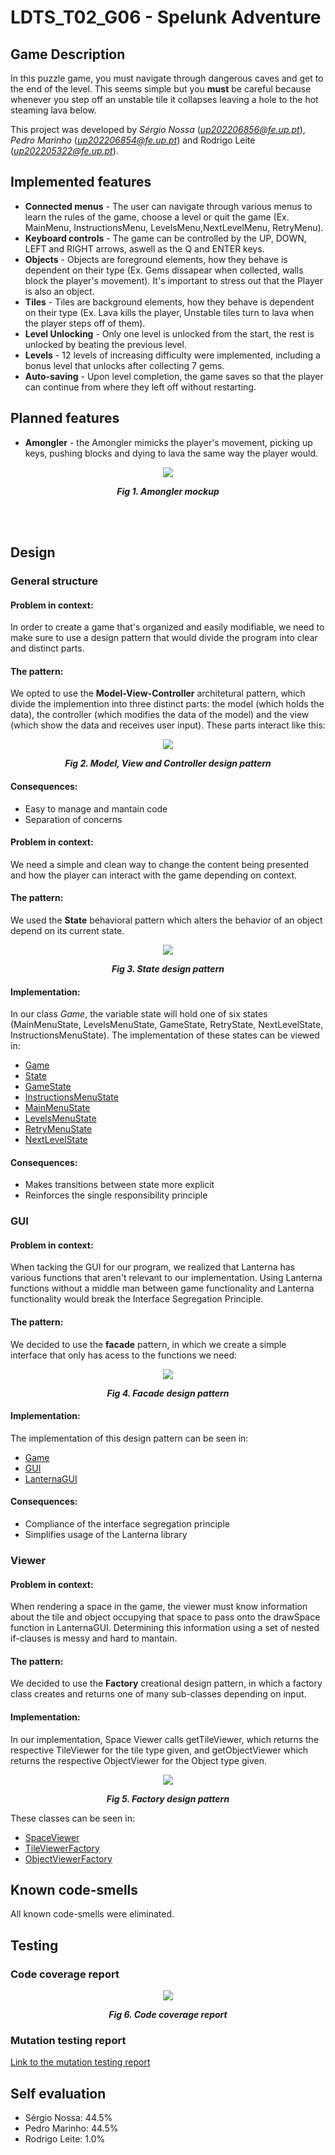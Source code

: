# LDTS_T02_G06 - Spelunk Adventure
## Game Description
In this puzzle game, you must navigate through dangerous caves and get to the end of the level. This seems simple but you **must** be careful because whenever you step off an unstable tile it collapses leaving a hole to the hot steaming lava below.

This project was developed by _Sérgio Nossa_ (*up202206856@fe.up.pt*), _Pedro Marinho_ (*up202206854@fe.up.pt*) and Rodrigo Leite (*up202205322@fe.up.pt*).

## Implemented features

- **Connected menus** - The user can navigate through various menus to learn the rules of the game, choose a level or quit the game (Ex. MainMenu, InstructionsMenu, LevelsMenu,NextLevelMenu, RetryMenu).
- **Keyboard controls** - The game can be controlled by the UP, DOWN, LEFT and RIGHT arrows, aswell as the Q and ENTER keys.
- **Objects** - Objects are foreground elements, how they behave is dependent on their type (Ex. Gems dissapear when collected, walls block the player's movement). It's important to stress out that the Player is also an object.
- **Tiles** - Tiles are background elements, how they behave is dependent on their type (Ex. Lava kills the player, Unstable tiles turn to lava when the player steps off of them).
- **Level Unlocking** - Only one level is unlocked from the start, the rest is unlocked by beating the previous level.
- **Levels** - 12 levels of increasing difficulty were implemented, including a bonus level that unlocks after collecting 7 gems.
- **Auto-saving** - Upon level completion, the game saves so that the player can continue from where they left off without restarting.

## Planned features

- **Amongler** - the Amongler mimicks the player's movement, picking up keys, pushing blocks and dying to lava the same way the player would.

<p align="center" justify="center">  
  <img src="images/screenshots/amongler.png"/>  
</p>  
<p align="center">  
  <b><i>Fig 1. Amongler mockup </i></b>  
</p>  
<br>  
<br />

## Design
### General structure 
#### **Problem in context:** 
In order to create a game that's organized and easily modifiable, we need to make sure to use a design pattern that would divide the program into clear and distinct parts.
#### **The pattern:**
We opted to use the **Model-View-Controller** architetural pattern, which divide the implemention into three distinct parts: the model (which holds the data), the controller (which modifies the data of the model) and the view (which show the data and receives user input). These parts interact like this:
<p align="center" justify="center">
  <img src="images/uml/mvc.png"/>
</p>
<p align="center">
  <b><i>Fig 2. Model, View and Controller design pattern </i></b>
</p>

#### **Consequences:**
- Easy to manage and mantain code
- Separation of concerns

#### **Problem in context:**
We need a simple and clean way to change the content being presented and how the player can interact with the game depending on context.
#### **The pattern:** 
We used the **State** behavioral pattern which alters the behavior of an object depend on its current state.
<p align="center" justify="center">
  <img src="images/uml/state.png"/>
</p>
<p align="center">
  <b><i>Fig 3. State design pattern </i></b>
</p>

#### **Implementation:**
In our class *Game*, the variable state will hold one of six states (MainMenuState, LevelsMenuState, GameState, RetryState, NextLevelState, InstructionsMenuState).
The implementation of these states can be viewed in: 
- [Game](../app/src/main/java/project/l02gr06/Game.java)
- [State](../app/src/main/java/project/l02gr06/state/State.java)
- [GameState](../app/src/main/java/project/l02gr06/state/GameState.java)
- [InstructionsMenuState](../app/src/main/java/project/l02gr06/state/InstructionsMenuState.java)
- [MainMenuState](../app/src/main/java/project/l02gr06/state/MainMenuState.java)
- [LevelsMenuState](../app/src/main/java/project/l02gr06/state/LevelsMenuState.java)
- [RetryMenuState](../app/src/main/java/project/l02gr06/state/RetryMenuState.java)
- [NextLevelState](../app/src/main/java/project/l02gr06/state/NextLevelMenuState.java)
#### **Consequences:**
- Makes transitions between state more explicit
- Reinforces the single responsibility principle

### **GUI**
#### **Problem in context:**
When tacking the GUI for our program, we realized that Lanterna has various functions that aren't relevant to our implementation. Using Lanterna functions without a middle man between game functionality and Lanterna functionality would break the Interface Segregation Principle.
#### **The pattern:** 
We decided to use the **facade** pattern, in which we create a simple interface that only has acess to the functions we need:

<p align="center" justify="center">
  <img src="images/uml/facade.png"/>
</p>
<p align="center">
  <b><i>Fig 4. Facade design pattern </i></b>
</p>

#### **Implementation:**
The implementation of this design pattern can be seen in:
- [Game](../app/src/main/java/project/l02gr06/Game.java)
- [GUI](../app/src/main/java/project/l02gr06/gui/GUI.java)
- [LanternaGUI](../app/src/main/java/project/l02gr06/gui/LanternaGUI.java)

#### **Consequences:**
- Compliance of the interface segregation principle
- Simplifies usage of the Lanterna library 

### Viewer
#### **Problem in context:**
When rendering a space in the game, the viewer must know information about the tile and object occupying that space to pass onto the drawSpace function in LanternaGUI. Determining this information using a set of nested if-clauses is messy and hard to mantain.
#### **The pattern:**
We decided to use the **Factory** creational design pattern, in which a factory class creates and returns one of many sub-classes depending on input.
#### **Implementation:**
In our implementation, Space Viewer calls getTileViewer, which returns the respective TileViewer for the tile type given, and  getObjectViewer which returns the respective ObjectViewer for the Object type given.
<p align="center" justify="center">
  <img src="images/uml/factory.png"/>
</p>
<p align="center">
  <b><i>Fig 5. Factory design pattern </i></b>
</p>

These classes can be seen in: 
- [SpaceViewer](../app/src/main/java/project/l02gr06/viewer/game/Space/SpaceViewer.java)
- [TileViewerFactory](../app/src/main/java/project/l02gr06/viewer/game/Space/TileViewerFactory.java)
- [ObjectViewerFactory](../app/src/main/java/project/l02gr06/viewer/game/Space/ObjectViewerFactory.java)



## Known code-smells

All known code-smells were eliminated.

## Testing

### Code coverage report

<p align="center" justify="center">
  <img src="images/screenshots/codecoverage.png"/>
</p>
<p align="center">
  <b><i>Fig 6. Code coverage report </i></b>
</p>

### Mutation testing report

[Link to the mutation testing report](../docs/PitTest%20Report/pitest/index.html)

## Self evaluation

- Sérgio Nossa: 44.5%
- Pedro Marinho: 44.5%
- Rodrigo Leite: 1.0%






